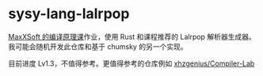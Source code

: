 # sysy-lang-lalrpop

[MaxXSoft 的编译原理课](https://pku-minic.github.io/online-doc/)作业，使用 Rust 和课程推荐的 Lalrpop 解析器生成器。我可能会随机开发此仓库和基于 chumsky 的另一个实现。

目前进度 Lv1.3，不值得参考。更值得参考的仓库例如 [xhzgenius/Compiler-Lab](https://github.com/xhzgenius/Compiler-Lab)
